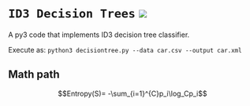 # `ID3 Decision Trees` ![](https://img.shields.io/badge/Python-14354C?style=for-the-badge&logo=python&logoColor=white)

A py3 code that implements ID3 decision tree classifier.

Execute as: `python3 decisiontree.py --data car.csv --output car.xml`

## Math path

$$Entropy(S)= -\sum_{i=1}^{C}p_i\log_Cp_i$$
